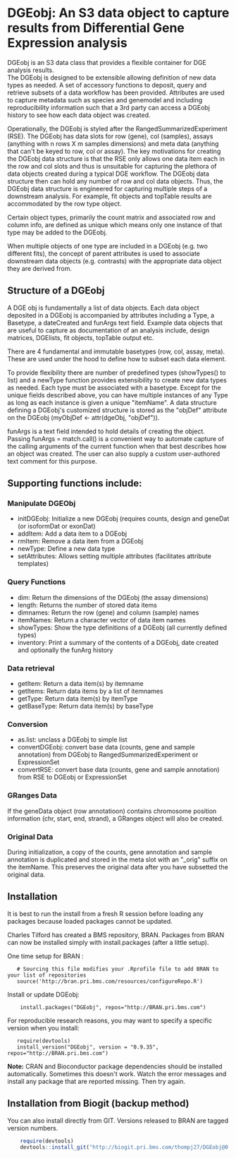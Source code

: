 # DGEobj: An S3 data object to capture results from Differential Gene Expression analysis

DGEobj is an S3 data class that provides a flexible container for DGE analysis results.  
The DGEobj is designed to be extensible allowing definition of new data types as needed. 
A set of accessory functions to deposit, query and retrieve subsets of a data workflow has been provided.  Attributes are used to capture metadata such as species and genemodel and including reproducibility information such that a 3rd party can access a DGEobj history to see how each data object was created. 

Operationally, the DGEobj is styled after the RangedSummarizedExperiment (RSE).  The DGEobj has data slots for row (gene), col (samples), assays (anything with n rows X m samples dimensions) and meta data (anything that can't be keyed to row, col or assay).  The key motivations for creating the DGEobj data structure is that the RSE only allows one data item each in the row and col slots and thus is unsuitable for capturing the plethora of data objects created during a typical DGE workflow.   The DGEobj data structure then can hold any number of row and col data objects.  Thus, the DGEobj data structure is engineered for capturing multiple steps of a downstream analysis.  For example, fit objects and topTable results are accommodated by the row type object. 

Certain object types, primarily the count matrix and associated row and column info, are defined as unique which means only one instance of that type may be added to the DGEobj.  

When multiple objects of one type are included in a DGEobj (e.g. two different fits), the concept of parent attributes is used to associate downstream data objects (e.g. contrasts) with the appropriate data object they are derived from.  

## Structure of a DGEobj

A DGE obj is fundamentally a list of data objects. Each data object deposited in a DGEobj is accompanied by attributes including a Type, a Basetype, a dateCreated and funArgs text field.  Example data objects that are useful to capture as documentation of an analysis include, design matrices, DGElists, fit objects, topTable output etc. 

There are 4 fundamental and immutable basetypes (row, col, assay, meta).  These are used under the hood to define how to subset each data element.  

To provide flexibility there are number of predefined types (showTypes() to list) and a newType function provides extensibility to create new data types as needed.  Each type must be associated with a basetype. Except for the unique fields described above, you can have multiple instances of any Type as long as each instance is given a unique "itemName".  A data structure defining a DGEobj's customized structure is stored as the "objDef" attribute on the DGEobj (myObjDef <- attr(dgeObj, "objDef")).  

funArgs is a text field intended to hold details of creating the object.  Passing funArgs = match.call() is a convenient way to automate capture of the calling arguments of the current function when that best describes how an object was created.  The user can also supply a custom user-authored text comment for this purpose.
  
## Supporting functions include:  

### Manipulate DGEObj  

* initDGEobj: Initialize a new DGEobj (requires counts, design and geneDat (or isoformDat or exonDat)
* addItem:  Add a data item to a DGEobj  
* rmItem:  Remove a data item from a DGEobj  
* newType:  Define a new data type  
* setAttributes: Allows setting multiple attributes (facilitates attribute templates)

### Query Functions  

* dim: Return the dimensions of the DGEobj (the assay dimensions) 
* length: Returns the number of stored data items 
* dimnames:  Return the row (gene) and column (sample) names  
* itemNames:  Return a character vector of data item names  
* showTypes:  Show the type definitions of a DGEobj (all currently defined  types)  
* inventory:  Print a summary of the contents of a DGEobj, date created and optionally the funArg history  

### Data retrieval  

* getItem:  Return a data item(s) by itemname
* getItems:  Return data items by  a list of itemnames
* getType:  Return data item(s) by itemType
* getBaseType:  Return data item(s) by baseType

### Conversion

* as.list:  unclass a DGEobj to simple list
* convertDGEobj:  convert base data (counts, gene and sample annotation) 
from DGEobj to RangedSummarizedExperiment or ExpressionSet
* convertRSE:    convert base data (counts, gene and sample annotation) 
from RSE to DGEobj or ExpressionSet

### GRanges Data

If the geneData object (row annotatioon) contains chromosome position information (chr, start, end, strand), a GRanges object will also be created. 

### Original Data 

During initialization, a copy of the counts, gene annotation and sample annotation is duplicated and stored in the meta slot with an "_orig" suffix on the itemName.  This preserves the original data after you have subsetted the original data. 

## Installation 

It is best to run the install from a fresh R session before loading any
packages because loaded packages cannot be updated.

Charles Tilford has created a BMS repository, BRAN.  Packages from BRAN
can now be installed simply with install.packages (after a little setup).

One time setup for BRAN :

```
   # Sourcing this file modifies your .Rprofile file to add BRAN to your list of repositories
   source('http://bran.pri.bms.com/resources/configureRepo.R')
```

Install or update DGEobj:  

```
    install.packages("DGEobj", repos="http://BRAN.pri.bms.com")
```

For reproducible research reasons, you may want to specify a specific version when you install:

```
   require(devtools)
   install_version("DGEobj", version = "0.9.35", repos="http://BRAN.pri.bms.com")
```

**Note:**  CRAN and Bioconductor package dependencies should be installed automatically.  Sometimes this doesn't work.  Watch the error messages and install any package that are reported missing. Then try again.  

## Installation from Biogit (backup method)

You can also install directly from GIT.  Versions released to BRAN are tagged version numbers.  

```r
    require(devtools)
    devtools::install_git("http://biogit.pri.bms.com/thompj27/DGEobj@0.9.35", repos=BiocInstaller::biocinstallRepos()) 
  
```   
